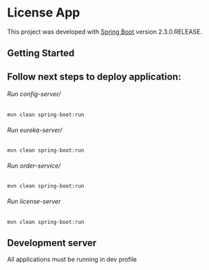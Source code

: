 # License App

This project was developed with [Spring Boot](https://spring.io/guides/gs/spring-boot/) version 2.3.0.RELEASE.

## Getting Started 

## Follow next steps to deploy application: 

###### Run config-server/ 
`mvn clean spring-boot:run`

###### Run eureka-server/
`mvn clean spring-boot:run`

###### Run order-service/
`mvn clean spring-boot:run`

###### Run license-server
`mvn clean spring-boot:run`


## Development server

All applications must be running in dev profile
